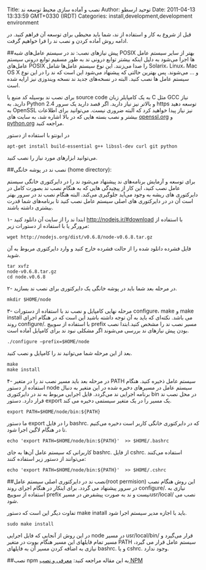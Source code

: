 Title: نصب و آماده سازی محیط توسعه ند
Author: توحید ارسطو
Date: 2011-04-13 13:33:59 GMT+0330 (IRDT) 
Categories: install,development,development environment

قبل از شروع به کار و استفاده از ند، شما باید محیطی برای توسعه آن فراهم کنید. در ادامه روش آماده کردن و نصب ند را فرا خواهیم گرفت.

##پیش نیازهای نصب:
ند در سیستم‌ عامل‌های شبه POSIX بهتر از سایر سیستم عامل ها اجرا می‌شود به دلیل اینکه بیشتر توابع درونی ند به طور مسقیم توابع درونی سیستم عامل‌های POSIX را صدا می‌زنند.
این نوع سیستم عامل‌ها شامل Solarix، Linux، Mac OS X و … می‌شوند. پس بهترین حالتی که پیشنهاد می‌شود این است که ند را در این نوع سیستم عامل ها نصب کنید. البته در نسخه‌های جدید ند نسخه ویندوزی نیز ارایه شده است.

برای نصب ند بوسیله کد منبع یا source code به یک کامپایلر زبان C مثل GCC نیاز دارید. به Python 2.4  و بالاتر نیز نیاز دارید. اگر قصد دارید یک سرور https توسعه دهید به OpenSSL نیز نیاز پیدا خواهید کرد که البته ضروری نیست.
می‌توانید برای اطلاعات بیشتر و نصب بسته هایی که در بالا اشاره شد، به سایت های [openssl.org](http://openssl.org) و [python.org](http://python.org) مراجعه کنید.
<!--more-->

در ابونتو با استفاده از دستور

    apt-get install build-essential g++ libssl-dev curl git python

می‌توانید ابزارهای مورد نیاز را نصب کنید.


##نصب ند در پوشه خانگی (home directory):

برای توسعه و آزمایش برنامه‌های ند پیشنهاد می‌شود ند را در دایرکتوری خانگی سیستم عامل نصب کنید، این کار از پیچیدگی هایی که به هنگام نصب ند بصورت کامل در دایرکتوری های ریشه به وجود می‌آید جلوگیری می‌کند. البته هنگام نصب ند در سرور بهتر است آن در در دایرکتوری های اصلی سیستم عامل نصب کنید تا برنامه‌های شما قدرت بیشتری داشته باشند.

۱- ابتدا ند را از سایت آن دانلود کنید http://nodejs.ir/#download با استفاده از مرورگر یا با استفاده از دستورات زیر:

    wget http://nodejs.org/dist/v0.6.8/node-v0.6.8.tar.gz

فایل فشرده دانلود شده را از حالت فشرده خارج کنید و وارد دایرکتوری مربوط به آن شوید.

    tar xvfz
    node-v0.6.8.tar.gz
    cd node.v0.6.8

۲- در مرحله بعد شما باید در پوشه خانگی یک دایرکتوری برای نصب ند بسازید.

    mkdir $HOME/node

۳- مرحله نهایی کامپایل و نصب ند با استفاده از دستورات configure، make و make install می باشد. نکته‌ای که باید به آن توجه داشته باشید این است که در هنگام اجرای روند configure/. با استفاده از سوییچ prefix مسیر نصب ند را مشخص کنید.ابتدا نصب بودن پیش نیازهای ند بررسی می‌شوند اگر مشکلی نبود ند برای کامپایل آماده است.

    ./configure –prefix=$HOME/node

بعد از این مرحله شما می‌توانید ند را کامپایل و نصب کنید.

    make
    make install

۴- در مرحله بعد باید مسیر نصب ند را در متغیر PATH سیستم عامل ذخیره کنید. هنگام استفاده از دستور node سیستم عامل در مسیرهای دخیره شده در این متغیر به دنبال برنامه اجرایی ند می‌گردد. فایل اجرایی مربوط به ند در دایرکتوری bin در محل نصب ند قرار دارد.
دستور export یک مسیر را در یک متغیر سیستمی دخیره می کند.

    export PATH=$HOME/node/bin:${PATH}

ما دستور export را در فایل bashrc. که در دایرکتوری خانگی کاربر است دخیره می‌کنیم تا در هنگام لاگین اجرا شود.

    echo 'export PATH=$HOME/node/bin:${PATH}'  >> $HOME/.bashrc

کاربرانی که سیستم عامل آن‌ها به جای bashrc. از فایل cshrc. استفاده می‌کنند می‌توانند از دستور زیر استفاده کنند:

    echo 'export PATH=$HOME/node/bin:${PATH}'  >> $HOME/.cshrc


##نصب ند در دایرکتوری اصلی سیستم عامل(root permision)
این روش هنگام نصب در سرور پیشنهاد می گردد. برای اینکار در هنگام اجرای روند configure/. نیازی به استفاده از سوییچ prefix نیست و ند به صورت پیشفرض در مسیرusr/local/ نصب می شود.

تفاوت دیگر این است که دستور make inatall باید با اجازه مدیر سیستم اجرا شود.

    sudo make install

در این روش از آنجایی که فایل اجرایی node در مسیر usr/local/bin/ قرار می‌گیرد و مسیر تمام فایلهای این مسیر هنگام بووت در متغیر PATH سیستم عامل قرار می گیرد، نیازی به اضافه کردن مسیر آن به فایلهای bashrc. و یا cshrc. وجود ندارد.

##نصب npm
به این مقاله مراجعه کنید: [معرفی و نصب NPM](http://nodejs.ir/blog/introduction-to-npm "معرفی و نصب NPM")
